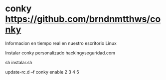 # conky https://github.com/brndnmtthws/conky
Informacion en tiempo real en nuestro escritorio Linux

Instalar conky personalizado hackingyseguridad.com

sh instalar.sh

update-rc.d –f conky enable 2 3 4 5
